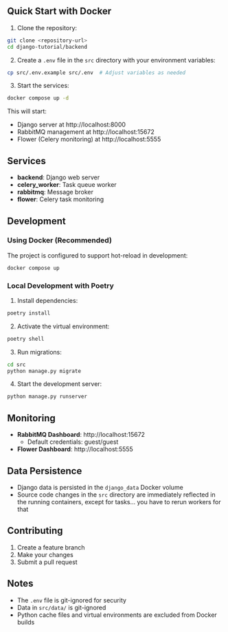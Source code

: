 
## Quick Start with Docker

1. Clone the repository:
```bash
git clone <repository-url>
cd django-tutorial/backend
```

2. Create a `.env` file in the `src` directory with your environment variables:
```bash
cp src/.env.example src/.env  # Adjust variables as needed
```

3. Start the services:
```bash
docker compose up -d
```

This will start:
- Django server at http://localhost:8000
- RabbitMQ management at http://localhost:15672
- Flower (Celery monitoring) at http://localhost:5555

## Services

- **backend**: Django web server
- **celery_worker**: Task queue worker
- **rabbitmq**: Message broker
- **flower**: Celery task monitoring

## Development

### Using Docker (Recommended)

The project is configured to support hot-reload in development:

```bash
docker compose up
```

### Local Development with Poetry

1. Install dependencies:
```bash
poetry install
```

2. Activate the virtual environment:
```bash
poetry shell
```

3. Run migrations:
```bash
cd src
python manage.py migrate
```

4. Start the development server:
```bash
python manage.py runserver
```

## Monitoring

- **RabbitMQ Dashboard**: http://localhost:15672
  - Default credentials: guest/guest
- **Flower Dashboard**: http://localhost:5555

## Data Persistence

- Django data is persisted in the `django_data` Docker volume
- Source code changes in the `src` directory are immediately reflected in the running containers, except for tasks... you have to rerun workers for that

## Contributing

1. Create a feature branch
2. Make your changes
3. Submit a pull request

## Notes

- The `.env` file is git-ignored for security
- Data in `src/data/` is git-ignored
- Python cache files and virtual environments are excluded from Docker builds
